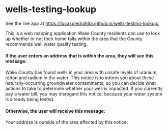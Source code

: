 # wells-testing-lookup
See the live app at https://lucaspiedrahita.github.io/wells-testing-lookup/

This is a web mapping application Wake County residents can use to look up whether or not their home falls within the area that the County recommends well water quality testing.

#### If the user enters an address that is within the area, they will see this message:
Wake County has found wells in your area with unsafe levels of uranium, radon and radium in the water. This notice is to inform you about these naturally-occurring groundwater contaminants, so you can decide what actions to take to determine whether your well is impacted. If you currently pay a water bill, you may disregard this notice, because your water system is already being tested.

#### Otherwise, the user will receive this message:
Your address is outside of the area affected by this notice.

